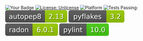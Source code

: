 ![Your Badge](https://img.shields.io/badge/language-python-blue)
[![License: Unlicense](https://img.shields.io/badge/license-Unlicense-blue.svg)](http://unlicense.org/)
![Platform](https://img.shields.io/badge/platform-linux-blue.svg)
![Tests Passing:](https://github.com/CSCI510testerhw1/hws/actions/workflows/python-app.yml/badge.svg)
[![Autopep8:](./hw2/autopep8.svg)](https://github.com/CSCI510testerhw1/hws/blob/main/.github/workflows/python-app.yml)
[![Pyflakes:](./hw2/pyflakes.svg)](https://github.com/CSCI510testerhw1/hws/blob/main/.github/workflows/python-app.yml)
[![Radon:](./hw2/radon.svg)](https://github.com/CSCI510testerhw1/hws/blob/main/.github/workflows/python-app.yml)
[![Pylint:](./hw2/ppylint.svg)](https://github.com/CSCI510testerhw1/hws/blob/main/.github/workflows/python-app.yml)
